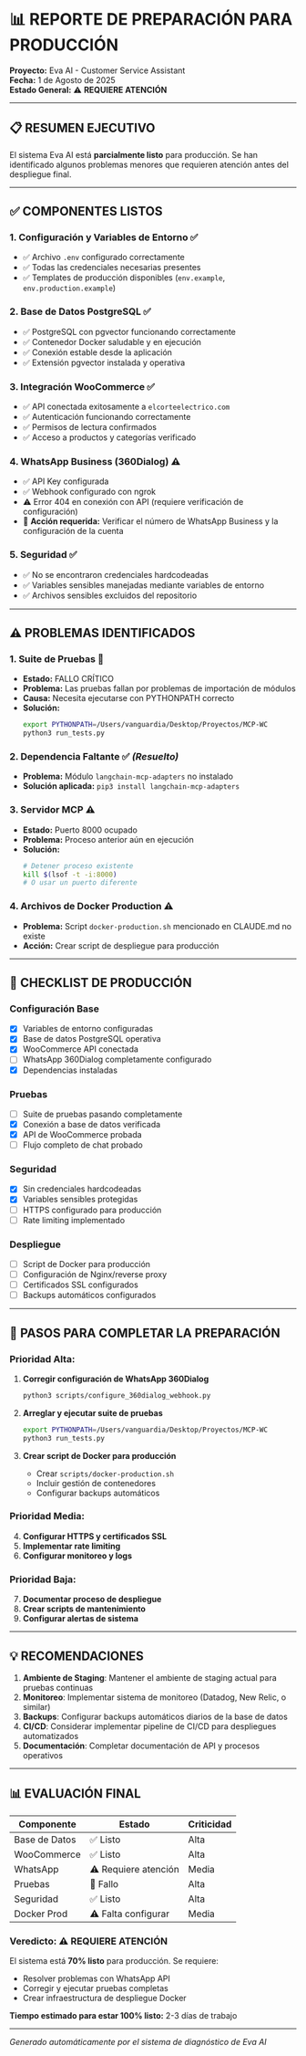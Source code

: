 # 📊 REPORTE DE PREPARACIÓN PARA PRODUCCIÓN
**Proyecto:** Eva AI - Customer Service Assistant  
**Fecha:** 1 de Agosto de 2025  
**Estado General:** ⚠️ **REQUIERE ATENCIÓN**

---

## 📋 RESUMEN EJECUTIVO

El sistema Eva AI está **parcialmente listo** para producción. Se han identificado algunos problemas menores que requieren atención antes del despliegue final.

---

## ✅ COMPONENTES LISTOS

### 1. **Configuración y Variables de Entorno** ✅
- ✅ Archivo `.env` configurado correctamente
- ✅ Todas las credenciales necesarias presentes
- ✅ Templates de producción disponibles (`env.example`, `env.production.example`)

### 2. **Base de Datos PostgreSQL** ✅
- ✅ PostgreSQL con pgvector funcionando correctamente
- ✅ Contenedor Docker saludable y en ejecución
- ✅ Conexión estable desde la aplicación
- ✅ Extensión pgvector instalada y operativa

### 3. **Integración WooCommerce** ✅
- ✅ API conectada exitosamente a `elcorteelectrico.com`
- ✅ Autenticación funcionando correctamente
- ✅ Permisos de lectura confirmados
- ✅ Acceso a productos y categorías verificado

### 4. **WhatsApp Business (360Dialog)** ⚠️
- ✅ API Key configurada
- ✅ Webhook configurado con ngrok
- ⚠️ Error 404 en conexión con API (requiere verificación de configuración)
- 📝 **Acción requerida:** Verificar el número de WhatsApp Business y la configuración de la cuenta

### 5. **Seguridad** ✅
- ✅ No se encontraron credenciales hardcodeadas
- ✅ Variables sensibles manejadas mediante variables de entorno
- ✅ Archivos sensibles excluidos del repositorio

---

## ⚠️ PROBLEMAS IDENTIFICADOS

### 1. **Suite de Pruebas** 🔴
- **Estado:** FALLO CRÍTICO
- **Problema:** Las pruebas fallan por problemas de importación de módulos
- **Causa:** Necesita ejecutarse con PYTHONPATH correcto
- **Solución:**
  ```bash
  export PYTHONPATH=/Users/vanguardia/Desktop/Proyectos/MCP-WC
  python3 run_tests.py
  ```

### 2. **Dependencia Faltante** ✅ *(Resuelto)*
- **Problema:** Módulo `langchain-mcp-adapters` no instalado
- **Solución aplicada:** `pip3 install langchain-mcp-adapters`

### 3. **Servidor MCP** ⚠️
- **Estado:** Puerto 8000 ocupado
- **Problema:** Proceso anterior aún en ejecución
- **Solución:**
  ```bash
  # Detener proceso existente
  kill $(lsof -t -i:8000)
  # O usar un puerto diferente
  ```

### 4. **Archivos de Docker Production** ⚠️
- **Problema:** Script `docker-production.sh` mencionado en CLAUDE.md no existe
- **Acción:** Crear script de despliegue para producción

---

## 📝 CHECKLIST DE PRODUCCIÓN

### Configuración Base
- [x] Variables de entorno configuradas
- [x] Base de datos PostgreSQL operativa
- [x] WooCommerce API conectada
- [ ] WhatsApp 360Dialog completamente configurado
- [x] Dependencias instaladas

### Pruebas
- [ ] Suite de pruebas pasando completamente
- [x] Conexión a base de datos verificada
- [x] API de WooCommerce probada
- [ ] Flujo completo de chat probado

### Seguridad
- [x] Sin credenciales hardcodeadas
- [x] Variables sensibles protegidas
- [ ] HTTPS configurado para producción
- [ ] Rate limiting implementado

### Despliegue
- [ ] Script de Docker para producción
- [ ] Configuración de Nginx/reverse proxy
- [ ] Certificados SSL configurados
- [ ] Backups automáticos configurados

---

## 🚀 PASOS PARA COMPLETAR LA PREPARACIÓN

### Prioridad Alta:
1. **Corregir configuración de WhatsApp 360Dialog**
   ```bash
   python3 scripts/configure_360dialog_webhook.py
   ```

2. **Arreglar y ejecutar suite de pruebas**
   ```bash
   export PYTHONPATH=/Users/vanguardia/Desktop/Proyectos/MCP-WC
   python3 run_tests.py
   ```

3. **Crear script de Docker para producción**
   - Crear `scripts/docker-production.sh`
   - Incluir gestión de contenedores
   - Configurar backups automáticos

### Prioridad Media:
4. **Configurar HTTPS y certificados SSL**
5. **Implementar rate limiting**
6. **Configurar monitoreo y logs**

### Prioridad Baja:
7. **Documentar proceso de despliegue**
8. **Crear scripts de mantenimiento**
9. **Configurar alertas de sistema**

---

## 💡 RECOMENDACIONES

1. **Ambiente de Staging**: Mantener el ambiente de staging actual para pruebas continuas
2. **Monitoreo**: Implementar sistema de monitoreo (Datadog, New Relic, o similar)
3. **Backups**: Configurar backups automáticos diarios de la base de datos
4. **CI/CD**: Considerar implementar pipeline de CI/CD para despliegues automatizados
5. **Documentación**: Completar documentación de API y procesos operativos

---

## 📊 EVALUACIÓN FINAL

| Componente | Estado | Criticidad |
|------------|--------|------------|
| Base de Datos | ✅ Listo | Alta |
| WooCommerce | ✅ Listo | Alta |
| WhatsApp | ⚠️ Requiere atención | Media |
| Pruebas | 🔴 Fallo | Alta |
| Seguridad | ✅ Listo | Alta |
| Docker Prod | ⚠️ Falta configurar | Media |

### **Veredicto: ⚠️ REQUIERE ATENCIÓN**

El sistema está **70% listo** para producción. Se requiere:
- Resolver problemas con WhatsApp API
- Corregir y ejecutar pruebas completas
- Crear infraestructura de despliegue Docker

**Tiempo estimado para estar 100% listo:** 2-3 días de trabajo

---

*Generado automáticamente por el sistema de diagnóstico de Eva AI*